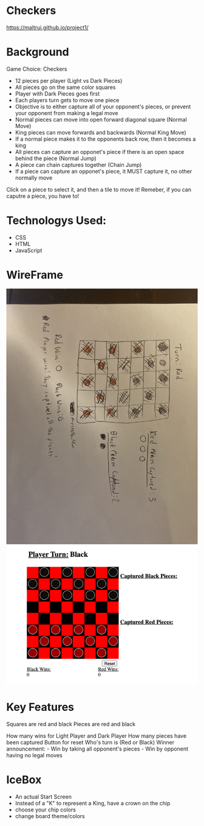 # Checkers
https://maltrui.github.io/project1/
# Background

Game Choice: Checkers
- 12 pieces per player (Light vs Dark Pieces)
- All pieces go on the same color squares
- Player with Dark Pieces goes first
- Each players turn gets to move one piece
- Objective is to either capture all of your opponent's pieces, or prevent your opponent from making a legal move
- Normal pieces can move into open forward diagonal square (Normal Move)
- King pieces can move forwards and backwards (Normal King Move)
- If a normal piece makes it to the opponents back row, then it becomes a king 
- All pieces can capture an opponet's piece if there is an open space behind the piece (Normal Jump)
- A piece can chain captures together (Chain Jump)
- If a piece can capture an opponet's piece, it MUST capture it, no other normally move

Click on a piece to select it, and then a tile to move it!
Remeber, if you can caputre a piece, you have to!

# Technologys Used:
- CSS
- HTML
- JavaScript

# WireFrame
![Checkerboard Wireframe](/img/wireframe.png)
![Checkerboard Wireframe](/img/In-BrowserApplication.png)
# Key Features
Squares are red and black
Pieces are red and black

How many wins for Light Player and Dark Player
How many pieces have been captured
Button for reset
Who's turn is (Red or Black)
Winner announcement:
    - Win by taking all opponent's pieces
    - Win by opponent having no legal moves

# IceBox
- An actual Start Screen
- Instead of a "K" to represent a King, have a crown on the chip
- choose your chip colors
- change board theme/colors

